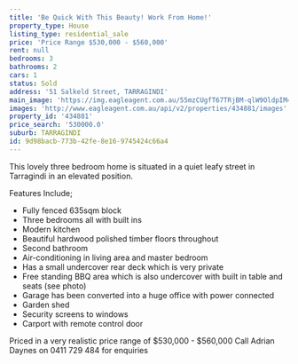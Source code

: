 ```yaml
---
title: 'Be Quick With This Beauty! Work From Home!'
property_type: House
listing_type: residential_sale
price: 'Price Range $530,000 - $560,000'
rent: null
bedrooms: 3
bathrooms: 2
cars: 1
status: Sold
address: '51 Salkeld Street, TARRAGINDI'
main_image: 'https://img.eagleagent.com.au/55mzCUgfT67TRjBM-qlW9OldpIM=/1280x854/smart/https://s3-us-west-2.amazonaws.com/eagleagent-orig/images/6818556/104666222-image-M.jpg'
images: 'http://www.eagleagent.com.au/api/v2/properties/434881/images'
property_id: '434881'
price_search: '530000.0'
suburb: TARRAGINDI
id: 9d98bacb-773b-42fe-8e16-9745424c66a4
---
```

This lovely three bedroom home is situated in a quiet leafy street in Tarragindi in an elevated position.

Features Include;

 -  Fully fenced 635sqm block
 -  Three bedrooms all with built ins
 -  Modern kitchen
 -  Beautiful hardwood polished timber floors throughout
 -  Second bathroom
 -  Air-conditioning in living area and master bedroom
 -  Has a small undercover rear deck which is very private
 -  Free standing BBQ area which is also undercover with built in table and seats (see photo)
 -  Garage has been converted into a huge office with power connected
 -  Garden shed
 -  Security screens to windows
 -  Carport with remote control door

Priced in a very realistic price range of $530,000 - $560,000
Call Adrian Daynes on 0411 729 484 for enquiries
